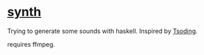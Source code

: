 # [synth][]

Trying to generate some sounds with haskell.
Inspired by [Tsoding][].

requires ffmpeg.

[synth]: https://github.com/mcxim/synth
[Tsoding]: https://www.youtube.com/watch?v=FYTZkE5BZ-0
